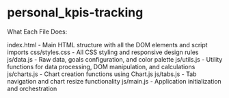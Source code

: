 # personal_kpis-tracking

What Each File Does:

index.html - Main HTML structure with all the DOM elements and script imports
css/styles.css - All CSS styling and responsive design rules
js/data.js - Raw data, goals configuration, and color palette
js/utils.js - Utility functions for data processing, DOM manipulation, and calculations
js/charts.js - Chart creation functions using Chart.js
js/tabs.js - Tab navigation and chart resize functionality
js/main.js - Application initialization and orchestration
